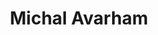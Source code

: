 ---
category: residents
layout: post
title: Michal Avarham
profession: material / product design
website: www.michalavraham.com
image: 
 
  - /images/residents/michalavraham_02.png
  - /images/residents/michalavraham_01.png
  - /images/residents/michalavraham_03.png
  - /images/residents/michalavraham_04.png
  - /images/residents/michalavraham_05.png
---